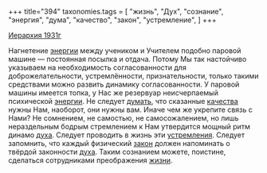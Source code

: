 +++
title="394"
taxonomies.tags = [
 "жизнь",
 "Дух",
 "сознание",
 "энергия",
 "дума",
 "качество",
 "закон",
 "устремление",
]
+++

[Иерархия 1931г](/agni/1931)

Нагнетение [энергии](/tags/энергия) между учеником и Учителем подобно паровой машине — постоянная посылка и отдача. Потому Мы так настойчиво указываем на необходимость согласованности для доброжелательности, устремлённости, признательности, только такими средствами можно развить динамику согласованности. У паровой машины имеется топка, у Нас же резервуар неисчерпаемый психической [энергии](/tags/энергия). Не следует [думать](/tags/дума), что сказанные [качества](/tags/качество) нужны Нам, наоборот, они нужны вам. Иначе чем же укрепите связь с Нами? Не сомнением, не самостью, не самосожалением, но лишь нераздельным бодрым стремлением к Нам утвердится мощный ритм динамо [духа](/tags/Дух). Следует проводить в жизнь эти [устремления](/tags/устремление). Следует запомнить, что каждый физический [закон](/tags/закон) должен напоминать о твёрдой законности [духа](/tags/Дух). Таким сознанием можете, поистине, сделаться сотрудниками преображения [жизни](/tags/жизнь).   


